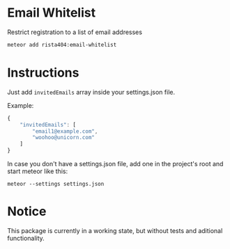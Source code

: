 # Email Whitelist

Restrict registration to a list of email addresses

```sh
meteor add rista404:email-whitelist
```

# Instructions

Just add `invitedEmails` array inside your settings.json file.

Example:

```js
{
	"invitedEmails": [
		"email1@example.com",
		"woohoo@unicorn.com"
	]
}
```

In case you don't have a settings.json file, add one in the project's root and start meteor like this:

```
meteor --settings settings.json
```

# Notice

This package is currently in a working state, but without tests and aditional functionality.



